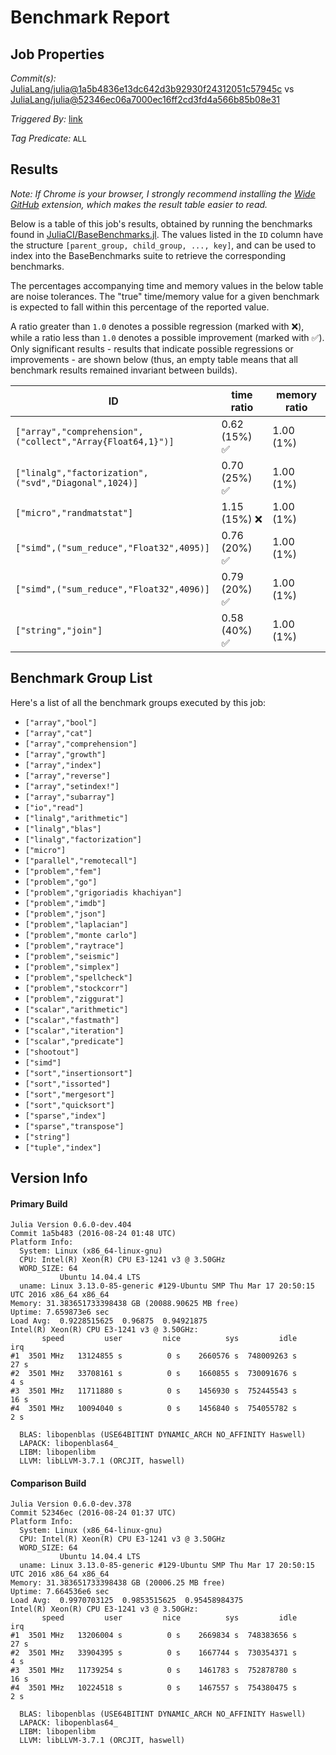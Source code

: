 # Benchmark Report

## Job Properties

*Commit(s):* [JuliaLang/julia@1a5b4836e13dc642d3b92930f24312051c57945c](https://github.com/JuliaLang/julia/commit/1a5b4836e13dc642d3b92930f24312051c57945c) vs [JuliaLang/julia@52346ec06a7000ec16ff2cd3fd4a566b85b08e31](https://github.com/JuliaLang/julia/commit/52346ec06a7000ec16ff2cd3fd4a566b85b08e31)

*Triggered By:* [link](https://github.com/JuliaLang/julia/pull/17165#issuecomment-241948174)

*Tag Predicate:* `ALL`

## Results

*Note: If Chrome is your browser, I strongly recommend installing the [Wide GitHub](https://chrome.google.com/webstore/detail/wide-github/kaalofacklcidaampbokdplbklpeldpj?hl=en)
extension, which makes the result table easier to read.*

Below is a table of this job's results, obtained by running the benchmarks found in
[JuliaCI/BaseBenchmarks.jl](https://github.com/JuliaCI/BaseBenchmarks.jl). The values
listed in the `ID` column have the structure `[parent_group, child_group, ..., key]`,
and can be used to index into the BaseBenchmarks suite to retrieve the corresponding
benchmarks.

The percentages accompanying time and memory values in the below table are noise tolerances. The "true"
time/memory value for a given benchmark is expected to fall within this percentage of the reported value.

A ratio greater than `1.0` denotes a possible regression (marked with :x:), while a ratio less
than `1.0` denotes a possible improvement (marked with :white_check_mark:). Only significant results - results
that indicate possible regressions or improvements - are shown below (thus, an empty table means that all
benchmark results remained invariant between builds).

| ID | time ratio | memory ratio |
|----|------------|--------------|
| `["array","comprehension",("collect","Array{Float64,1}")]` | 0.62 (15%) :white_check_mark: | 1.00 (1%)  |
| `["linalg","factorization",("svd","Diagonal",1024)]` | 0.70 (25%) :white_check_mark: | 1.00 (1%)  |
| `["micro","randmatstat"]` | 1.15 (15%) :x: | 1.00 (1%)  |
| `["simd",("sum_reduce","Float32",4095)]` | 0.76 (20%) :white_check_mark: | 1.00 (1%)  |
| `["simd",("sum_reduce","Float32",4096)]` | 0.79 (20%) :white_check_mark: | 1.00 (1%)  |
| `["string","join"]` | 0.58 (40%) :white_check_mark: | 1.00 (1%)  |

## Benchmark Group List

Here's a list of all the benchmark groups executed by this job:

- `["array","bool"]`
- `["array","cat"]`
- `["array","comprehension"]`
- `["array","growth"]`
- `["array","index"]`
- `["array","reverse"]`
- `["array","setindex!"]`
- `["array","subarray"]`
- `["io","read"]`
- `["linalg","arithmetic"]`
- `["linalg","blas"]`
- `["linalg","factorization"]`
- `["micro"]`
- `["parallel","remotecall"]`
- `["problem","fem"]`
- `["problem","go"]`
- `["problem","grigoriadis khachiyan"]`
- `["problem","imdb"]`
- `["problem","json"]`
- `["problem","laplacian"]`
- `["problem","monte carlo"]`
- `["problem","raytrace"]`
- `["problem","seismic"]`
- `["problem","simplex"]`
- `["problem","spellcheck"]`
- `["problem","stockcorr"]`
- `["problem","ziggurat"]`
- `["scalar","arithmetic"]`
- `["scalar","fastmath"]`
- `["scalar","iteration"]`
- `["scalar","predicate"]`
- `["shootout"]`
- `["simd"]`
- `["sort","insertionsort"]`
- `["sort","issorted"]`
- `["sort","mergesort"]`
- `["sort","quicksort"]`
- `["sparse","index"]`
- `["sparse","transpose"]`
- `["string"]`
- `["tuple","index"]`

## Version Info

#### Primary Build

```
Julia Version 0.6.0-dev.404
Commit 1a5b483 (2016-08-24 01:48 UTC)
Platform Info:
  System: Linux (x86_64-linux-gnu)
  CPU: Intel(R) Xeon(R) CPU E3-1241 v3 @ 3.50GHz
  WORD_SIZE: 64
           Ubuntu 14.04.4 LTS
  uname: Linux 3.13.0-85-generic #129-Ubuntu SMP Thu Mar 17 20:50:15 UTC 2016 x86_64 x86_64
Memory: 31.383651733398438 GB (20088.90625 MB free)
Uptime: 7.659873e6 sec
Load Avg:  0.9228515625  0.96875  0.94921875
Intel(R) Xeon(R) CPU E3-1241 v3 @ 3.50GHz: 
       speed         user         nice          sys         idle          irq
#1  3501 MHz   13124855 s          0 s    2660576 s  748009263 s         27 s
#2  3501 MHz   33708161 s          0 s    1660855 s  730091676 s          4 s
#3  3501 MHz   11711880 s          0 s    1456930 s  752445543 s         16 s
#4  3501 MHz   10094040 s          0 s    1456840 s  754055782 s          2 s

  BLAS: libopenblas (USE64BITINT DYNAMIC_ARCH NO_AFFINITY Haswell)
  LAPACK: libopenblas64_
  LIBM: libopenlibm
  LLVM: libLLVM-3.7.1 (ORCJIT, haswell)

```

#### Comparison Build

```
Julia Version 0.6.0-dev.378
Commit 52346ec (2016-08-24 01:37 UTC)
Platform Info:
  System: Linux (x86_64-linux-gnu)
  CPU: Intel(R) Xeon(R) CPU E3-1241 v3 @ 3.50GHz
  WORD_SIZE: 64
           Ubuntu 14.04.4 LTS
  uname: Linux 3.13.0-85-generic #129-Ubuntu SMP Thu Mar 17 20:50:15 UTC 2016 x86_64 x86_64
Memory: 31.383651733398438 GB (20006.25 MB free)
Uptime: 7.664536e6 sec
Load Avg:  0.9970703125  0.9853515625  0.95458984375
Intel(R) Xeon(R) CPU E3-1241 v3 @ 3.50GHz: 
       speed         user         nice          sys         idle          irq
#1  3501 MHz   13206004 s          0 s    2669834 s  748383656 s         27 s
#2  3501 MHz   33904395 s          0 s    1667744 s  730354371 s          4 s
#3  3501 MHz   11739254 s          0 s    1461783 s  752878780 s         16 s
#4  3501 MHz   10224518 s          0 s    1467557 s  754380475 s          2 s

  BLAS: libopenblas (USE64BITINT DYNAMIC_ARCH NO_AFFINITY Haswell)
  LAPACK: libopenblas64_
  LIBM: libopenlibm
  LLVM: libLLVM-3.7.1 (ORCJIT, haswell)

```
